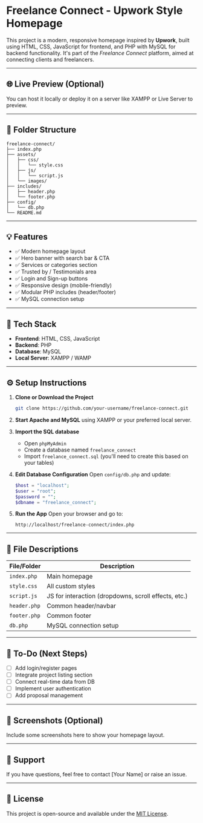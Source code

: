 # Freelance Connect - Upwork Style Homepage

This project is a modern, responsive homepage inspired by **Upwork**, built using HTML, CSS, JavaScript for frontend, and PHP with MySQL for backend functionality. It's part of the *Freelance Connect* platform, aimed at connecting clients and freelancers.

---

## 🌐 Live Preview (Optional)
You can host it locally or deploy it on a server like XAMPP or Live Server to preview.

---

## 📁 Folder Structure

```
freelance-connect/
├── index.php
├── assets/
│   ├── css/
│   │   └── style.css
│   ├── js/
│   │   └── script.js
│   └── images/
├── includes/
│   ├── header.php
│   └── footer.php
├── config/
│   └── db.php
└── README.md
```

---

## 💡 Features

- ✅ Modern homepage layout
- ✅ Hero banner with search bar & CTA
- ✅ Services or categories section
- ✅ Trusted by / Testimonials area
- ✅ Login and Sign-up buttons
- ✅ Responsive design (mobile-friendly)
- ✅ Modular PHP includes (header/footer)
- ✅ MySQL connection setup

---

## 🧰 Tech Stack

- **Frontend**: HTML, CSS, JavaScript
- **Backend**: PHP
- **Database**: MySQL
- **Local Server**: XAMPP / WAMP

---

## ⚙️ Setup Instructions

1. **Clone or Download the Project**
   ```bash
   git clone https://github.com/your-username/freelance-connect.git
   ```

2. **Start Apache and MySQL** using XAMPP or your preferred local server.

3. **Import the SQL database**
   - Open `phpMyAdmin`
   - Create a database named `freelance_connect`
   - Import `freelance_connect.sql` (you'll need to create this based on your tables)

4. **Edit Database Configuration**
   Open `config/db.php` and update:
   ```php
   $host = "localhost";
   $user = "root";
   $password = "";
   $dbname = "freelance_connect";
   ```

5. **Run the App**
   Open your browser and go to:
   ```
   http://localhost/freelance-connect/index.php
   ```

---

## 🔧 File Descriptions

| File/Folder      | Description |
|------------------|-------------|
| `index.php`      | Main homepage |
| `style.css`      | All custom styles |
| `script.js`      | JS for interaction (dropdowns, scroll effects, etc.) |
| `header.php`     | Common header/navbar |
| `footer.php`     | Common footer |
| `db.php`         | MySQL connection setup |

---

## 🚀 To-Do (Next Steps)

- [ ] Add login/register pages
- [ ] Integrate project listing section
- [ ] Connect real-time data from DB
- [ ] Implement user authentication
- [ ] Add proposal management

---

## 📸 Screenshots (Optional)

Include some screenshots here to show your homepage layout.

---

## 🙋 Support

If you have questions, feel free to contact [Your Name] or raise an issue.

---

## 📝 License

This project is open-source and available under the [MIT License](LICENSE).
